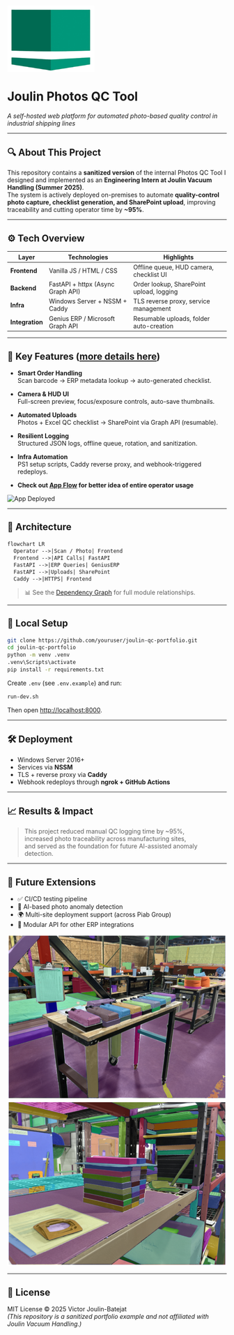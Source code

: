 <img src="static/resources/logo-nobg.png" alt="Joulin Logo" align="center" width="200">

# Joulin Photos QC Tool  
*A self-hosted web platform for automated photo-based quality control in industrial shipping lines*

---

## 🔍 About This Project

This repository contains a **sanitized version** of the internal Photos QC Tool I designed and implemented as an **Engineering Intern at Joulin Vacuum Handling (Summer 2025)**.  
The system is actively deployed on-premises to automate **quality-control photo capture, checklist generation, and SharePoint upload**, improving traceability and cutting operator time by **~95%**.

---

## ⚙️ Tech Overview

| Layer | Technologies | Highlights |
|-------|---------------|-------------|
| **Frontend** | Vanilla JS / HTML / CSS | Offline queue, HUD camera, checklist UI |
| **Backend** | FastAPI + httpx (Async Graph API) | Order lookup, SharePoint upload, logging |
| **Infra** | Windows Server + NSSM + Caddy | TLS reverse proxy, service management |
| **Integration** | Genius ERP / Microsoft Graph API | Resumable uploads, folder auto-creation |

---

## 🧩 Key Features ([more details here](README-details.md#-major-features))

- **Smart Order Handling**  
  Scan barcode → ERP metadata lookup → auto-generated checklist.  

- **Camera & HUD UI**  
  Full-screen preview, focus/exposure controls, auto-save thumbnails.  

- **Automated Uploads**  
  Photos + Excel QC checklist → SharePoint via Graph API (resumable).  

- **Resilient Logging**  
  Structured JSON logs, offline queue, rotation, and sanitization.  

- **Infra Automation**  
  PS1 setup scripts, Caddy reverse proxy, and webhook-triggered redeploys. 

- **Check out [App Flow](APP-FLOW.md) for better idea of entire operator usage**

![App Deployed](static/resources/deployed.png)

---

## 🧱 Architecture

```mermaid
flowchart LR
  Operator -->|Scan / Photo| Frontend
  Frontend -->|API Calls| FastAPI
  FastAPI -->|ERP Queries| GeniusERP
  FastAPI -->|Uploads| SharePoint
  Caddy -->|HTTPS| Frontend
```

> 📊 See the [Dependency Graph](static/resources/dependency-graph.svg) for full module relationships.  

---

## 🧰 Local Setup

```bash
git clone https://github.com/youruser/joulin-qc-portfolio.git
cd joulin-qc-portfolio
python -m venv .venv
.venv\Scripts\activate
pip install -r requirements.txt
```

Create `.env` (see `.env.example`) and run:

```bash
run-dev.sh
```

Then open [http://localhost:8000](http://localhost:8000).

---

## 🛠 Deployment

- Windows Server 2016+  
- Services via **NSSM**  
- TLS + reverse proxy via **Caddy**  
- Webhook redeploys through **ngrok + GitHub Actions**

---

## 📈 Results & Impact

> This project reduced manual QC logging time by ~95%,  
> increased photo traceability across manufacturing sites,  
> and served as the foundation for future AI-assisted anomaly detection.

---

## 🔮 Future Extensions

- ✅ CI/CD testing pipeline  
- 🤖 AI-based photo anomaly detection  
- 🌍 Multi-site deployment support (across Piab Group) 
- 🧩 Modular API for other ERP integrations  

![Segmented Gripper AI](static/resources/grippers-segmented.png)
![Segmented Foam AI](static/resources/foam-segmented.png)

---

## 🧾 License
MIT License © 2025 Victor Joulin-Batejat  
*(This repository is a sanitized portfolio example and not affiliated with Joulin Vacuum Handling.)*
